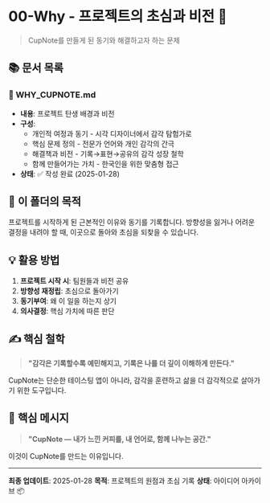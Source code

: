# 00-Why - 프로젝트의 초심과 비전 🌱

> CupNote를 만들게 된 동기와 해결하고자 하는 문제

## 📚 문서 목록

### 📄 WHY_CUPNOTE.md

- **내용**: 프로젝트 탄생 배경과 비전
- **구성**:
  - 개인적 여정과 동기 - 시각 디자이너에서 감각 탐험가로
  - 핵심 문제 정의 - 전문가 언어와 개인 감각의 간극
  - 해결책과 비전 - 기록→표현→공유의 감각 성장 철학
  - 함께 만들어가는 가치 - 한국인을 위한 맞춤형 접근
- **상태**: ✅ 작성 완료 (2025-01-28)

## 🎯 이 폴더의 목적

프로젝트를 시작하게 된 근본적인 이유와 동기를 기록합니다. 방향성을 잃거나 어려운 결정을 내려야 할 때, 이곳으로 돌아와 초심을 되찾을 수 있습니다.

## 💡 활용 방법

1. **프로젝트 시작 시**: 팀원들과 비전 공유
2. **방향성 재정립**: 초심으로 돌아가기
3. **동기부여**: 왜 이 일을 하는지 상기
4. **의사결정**: 핵심 가치에 따른 판단

## ✍️ 핵심 철학

> **"감각은 기록할수록 예민해지고, 기록은 나를 더 깊이 이해하게 만든다."**

CupNote는 단순한 테이스팅 앱이 아니라, 감각을 훈련하고 삶을 더 감각적으로 살아가기 위한 도구입니다.

## 🌟 핵심 메시지

> **"CupNote — 내가 느낀 커피를, 내 언어로, 함께 나누는 공간."**

이것이 CupNote를 만드는 이유입니다.

---

**최종 업데이트**: 2025-01-28
**목적**: 프로젝트의 원점과 초심 기록
**상태**: 아이디어 아카이브 📦
